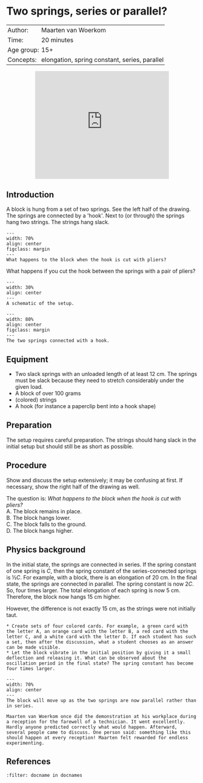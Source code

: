 # Two springs, series or parallel?

<table style="width: 100%; border-collapse: collapse; border: none;">
    <tr style="background-color: var(--background-color);">  
        <td style="text-align: left; padding: 3px; border: none; color: var(--text-color)">Author:</td>
        <td style="text-align: left; padding: 3px; border: none; color: var(--text-color)">Maarten van Woerkom</td>
    </tr>
    <tr style="background-color: var(--background-color);"> 
        <td style="text-align: left; padding: 3px; border: none; color: var(--text-color)">Time:</td>
        <td style="text-align: left; padding: 3px; border: none; color: var(--text-color)">20 minutes</td>
    </tr>
    <tr style="background-color: var(--background-color);"> 
        <td style="text-align: left; padding: 3px; border: none; color: var(--text-color)">Age group:</td>
        <td style="text-align: left; padding: 3px; border: none; color: var(--text-color)">15+</td>
    </tr>
    <tr style="background-color: var(--background-color);"> 
        <td style="text-align: left; padding: 3px; border: none; color: var(--text-color)">Concepts:</td>
        <td style="text-align: left; padding: 3px; border: none; color: var(--text-color)">elongation, spring constant, series, parallel</td>
    </tr>
</table>

<div style="display: flex; justify-content: center;">
    <div style="position: relative; width: 70%; height: 0; padding-bottom: 56.25%;">
        <iframe
            src="https://www.youtube.com/embed/0npozz8oKH4?si=KISFssJzD5S2U7N5"
            style="position: absolute; top: 0; left: 0; width: 100%; height: 100%;"
            frameborder="0"
            allow="accelerometer; autoplay; clipboard-write; encrypted-media; gyroscope; picture-in-picture"
            allowfullscreen
        ></iframe>
    </div>
</div>

## Introduction
A block is hung from a set of two springs. See the left half of the drawing.
The springs are connected by a 'hook'. Next to (or through) the springs hang two strings. The strings hang slack.

```{figure} demo32_figure2.jpg
---
width: 70%
align: center
figclass: margin
---
What happens to the block when the hook is cut with pliers?
```

What happens if you cut the hook between the springs with a pair of pliers?

```{figure} demo32_figure1.png
---
width: 30%
align: center
---
A schematic of the setup.
```

```{figure} demo32_figure4.jpg
---
width: 80%
align: center
figclass: margin
---
The two springs connected with a hook.
```

## Equipment
* Two slack springs with an unloaded length of at least 12 cm. The springs must be slack because they need to stretch considerably under the given load. 
* A block of over 100 grams
* (colored) strings
* A hook (for instance a paperclip bent into a hook shape)

## Preparation
The setup requires careful preparation. The strings should hang slack in the initial setup but should still be as short as possible. 



## Procedure
Show and discuss the setup extensively; it may be confusing at first. If necessary, show the right half of the drawing as well.

The question is: *What happens to the block when the hook is cut with pliers?*\
    A. The block remains in place.\
    B. The block hangs lower.\
    C. The block falls to the ground.\
    D. The block hangs higher.

## Physics background
In the initial state, the springs are connected in series. If the spring constant of one spring is $C$, then the spring constant of the series-connected springs is $½ C$. For example, with a block, there is an elongation of 20 cm.
In the final state, the springs are connected in parallel. The spring constant is now $2C$. So, four times larger. The total elongation of each spring is now 5 cm. Therefore, the block now hangs 15 cm higher.

However, the difference is not exactly 15 cm, as the strings were not initially taut.

```{tip}
* Create sets of four colored cards. For example, a green card with the letter A, an orange card with the letter B, a red card with the letter C, and a white card with the letter D. If each student has such a set, then after the discussion, what a student chooses as an answer can be made visible.
* Let the block vibrate in the initial position by giving it a small deflection and releasing it. What can be observed about the oscillation period in the final state? The spring constant has become four times larger.
```

```{figure} demo32_figure3.jpg
---
width: 70%
align: center
---
The block will move up as the two springs are now parallel rather than in series.
```

```{note}
Maarten van Woerkom once did the demonstration at his workplace during a reception for the farewell of a technician. It went excellently. Hardly anyone predicted correctly what would happen. Afterward, several people came to discuss. One person said: something like this should happen at every reception! Maarten felt rewarded for endless experimenting.
```

## References
```{bibliography}
:filter: docname in docnames
```